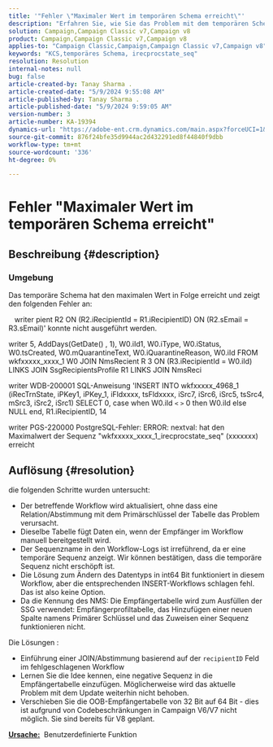```yaml
---
title: '"Fehler \"Maximaler Wert im temporären Schema erreicht\"'
description: "Erfahren Sie, wie Sie das Problem mit dem temporären Schema lösen können, bei dem der maximale Wert in Folge erreicht wurde und ein Fehler angezeigt wird."
solution: Campaign,Campaign Classic v7,Campaign v8
product: Campaign,Campaign Classic v7,Campaign v8
applies-to: "Campaign Classic,Campaign,Campaign Classic v7,Campaign v8"
keywords: "KCS,temporäres Schema, irecprocstate_seq"
resolution: Resolution
internal-notes: null
bug: false
article-created-by: Tanay Sharma .
article-created-date: "5/9/2024 9:55:08 AM"
article-published-by: Tanay Sharma .
article-published-date: "5/9/2024 9:59:05 AM"
version-number: 3
article-number: KA-19394
dynamics-url: "https://adobe-ent.crm.dynamics.com/main.aspx?forceUCI=1&pagetype=entityrecord&etn=knowledgearticle&id=9453d232-ea0d-ef11-9f8a-6045bd0201f5"
source-git-commit: 876f24bfe35d9944ac2d432291ed8f44840f9dbb
workflow-type: tm+mt
source-wordcount: '336'
ht-degree: 0%

---
```


# Fehler &quot;Maximaler Wert im temporären Schema erreicht&quot;

## Beschreibung {#description}


### <b>Umgebung</b>

Das temporäre Schema hat den maximalen Wert in Folge erreicht und zeigt den folgenden Fehler an:

   writer pient R2 ON (R2.iRecipientId = R1.iRecipientID) ON (R2.sEmail = R3.sEmail)&#39; konnte nicht ausgeführt werden.

writer 5, AddDays(GetDate() , 1), W0.iId1, W0.iType, W0.iStatus, W0.tsCreated, W0.mQuarantineText, W0.iQuarantineReason, W0.iId FROM wkfxxxxx_xxxx_1 W0 JOIN NmsRecient R 3 ON (R3.iRecipientId = W0.iId) LINKS JOIN SsgRecipientsProfile R1 LINKS JOIN NmsReci

writer WDB-200001 SQL-Anweisung &#39;INSERT INTO wkfxxxxx_4968_1 (iRecTrnState, iPKey1, iPKey_1, iFldxxxx, tsFldxxxx, iSrc7, iSrc6, iSrc5, tsSrc4, mSrc3, iSrc2, iSrc1) SELECT 0, case when W0.iId `<` `>`  0 then W0.iId else NULL end, R1.iRecipientID, 14

writer PGS-220000 PostgreSQL-Fehler: ERROR: nextval: hat den Maximalwert der Sequenz &quot;wkfxxxxx_xxxx_1_irecprocstate_seq&quot; (xxxxxxx) erreicht


## Auflösung {#resolution}


die folgenden Schritte wurden untersucht:

- Der betreffende Workflow wird aktualisiert, ohne dass eine Relation/Abstimmung mit dem Primärschlüssel der Tabelle das Problem verursacht.
- Dieselbe Tabelle fügt Daten ein, wenn der Empfänger im Workflow manuell bereitgestellt wird.
- Der Sequenzname in den Workflow-Logs ist irreführend, da er eine temporäre Sequenz anzeigt. Wir können bestätigen, dass die temporäre Sequenz nicht erschöpft ist.
- Die Lösung zum Ändern des Datentyps in int64 Bit funktioniert in diesem Workflow, aber die entsprechenden INSERT-Workflows schlagen fehl. Das ist also keine Option.
- Da die Kennung des NMS: Die Empfängertabelle wird zum Ausfüllen der SSG verwendet: Empfängerprofiltabelle, das Hinzufügen einer neuen Spalte namens Primärer Schlüssel und das Zuweisen einer Sequenz funktionieren nicht.


Die Lösungen :

- Einführung einer JOIN/Abstimmung basierend auf der `recipientID` Feld im fehlgeschlagenen Workflow
- Lernen Sie die Idee kennen, eine negative Sequenz in die Empfängertabelle einzufügen. Möglicherweise wird das aktuelle Problem mit dem Update weiterhin nicht behoben.
- Verschieben Sie die OOB-Empfängertabelle von 32 Bit auf 64 Bit - dies ist aufgrund von Codebeschränkungen in Campaign V6/V7 nicht möglich. Sie sind bereits für V8 geplant.




<b><u>Ursache:</u></b>  Benutzerdefinierte Funktion


